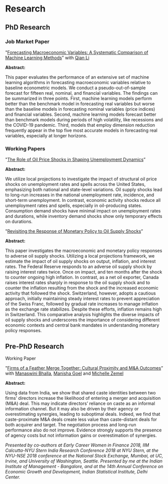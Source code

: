 # Research
## PhD Research

### Job Market Paper

"[Forecasting Macroeconomic Variables: A Systematic Comparison of Machine Learning Methods](/uploads/jmp_20240716.pdf)” with [Qian Li](https://www.linkedin.com/in/qian-li-147a40b3)

**Abstract:** 

This paper evaluates the performance of an extensive set of machine learning algorithms in forecasting macroeconomic variables relative to baseline econometric models. We conduct a pseudo-out-of-sample forecast for fifteen real, nominal, and financial variables. The findings can be summarized in three points. First, machine learning models perform better than the benchmark model in forecasting real variables but worse than the baseline models in forecasting nominal variables (price indices) and financial variables. Second, machine learning models forecast better than benchmark models during periods of high volatility, like recessions and the COVID-19 pandemic. Third, models that employ dimension reduction frequently appear in the top five most accurate models in forecasting real variables, especially at longer horizons.

### Working Papers

"[The Role of Oil Price Shocks in Shaping Unemployment Dynamics](/uploads/unemp_paper_20240716.pdf)”

**Abstract:** 

We utilize local projections to investigate the impact of structural oil price shocks on unemployment rates and spells across the United States, emphasizing both national and state-level variations. Oil supply shocks lead to long-run increases in the national unemployment rate, incidence, and short-term unemployment. In contrast, economic activity shocks reduce all unemployment rates and spells, especially in oil-producing states. Consumption demand shocks have minimal impact on unemployment rates and durations, while inventory demand shocks show only temporary effects on durations.

"[Revisiting the Response of Monetary Policy to Oil Supply Shocks](/uploads/mp_paper_20240716.pdf)”

**Abstract:** 

This paper investigates the macroeconomic and monetary policy responses to adverse oil supply shocks. Utilizing a local projections framework, we estimate the impact of oil supply shocks on output, inflation, and interest rates. The Federal Reserve responds to an adverse oil supply shock by raising interest rates twice. Once on impact, and ten months after the shock to counter ongoing high inflation. In contrast, as a net oil exporter, Canada raises interest rates sharply in response to the oil supply shock and to counter the inflation resulting from the shock and the increased economic activity that followed the shock. Switzerland, however, adopts a cautious approach, initially maintaining steady interest rates to prevent appreciation of the Swiss Franc, followed by gradual rate increases to manage inflation as the exchange rate stabilizes. Despite these efforts, inflation remains high in Switzerland. This comparative analysis highlights the diverse impacts of oil supply shocks and underscores the importance of considering different economic contexts and central bank mandates in understanding monetary policy responses.

## Pre-PhD Research

Working Paper

"[Firms of a Feather Merge Together: Cultural Proximity and M&A Outcomes](/uploads/mna_paper.pdf)” with [Manaswini Bhalla](https://manaswinibhalla.weebly.com/), [Manisha Goel](http://manishagoel.weebly.com/) and [Michelle Zemel](https://research.pomona.edu/michelle-zemel/)

**Abstract:** 

Using data from India, we show that shared caste identities between two firms’ directors increase the likelihood of entering a merger and acquisition (M&A) deal. This may indicate directors’ reliance on caste as an informal information channel. But it may also be driven by their agency or overestimating synergies, leading to suboptimal deals. Indeed, we find that caste-proximate M&A deals create less value than caste-distant deals for both acquirer and target. The negotiation process and long-run performance also do not improve. Evidence strongly supports the presence of agency costs but not information gains or overestimation of synergies. 

_Presented by co-authors at Early Career Women in Finance 2018, IIM Calcutta-NYU Stern India Research Conference 2018 at NYU Stern, at the NYU-NSE 2018 conference at the National Stock Exchange, Mumbai, at UC, Irvine, and University of Washington, Seattle. Presented by me at the Indian Institute of Management - Bangalore, and at the 14th Annual Conference on Economic Growth and Development, Indian Statistical Institute, Delhi Center._
